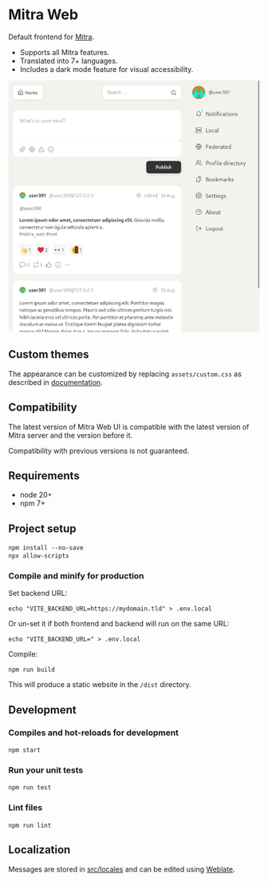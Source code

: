 # Mitra Web

Default frontend for [Mitra](https://codeberg.org/silverpill/mitra).

- Supports all Mitra features.
- Translated into 7+ languages.
- Includes a dark mode feature for visual accessibility.

<img width="650" src="screenshot.png" alt="screenshot">

## Custom themes

The appearance can be customized by replacing `assets/custom.css` as described in [documentation](https://codeberg.org/silverpill/mitra/src/branch/main/docs/custom_themes.md).

## Compatibility

The latest version of Mitra Web UI is compatible with the latest version of Mitra server and the version before it.

Compatibility with previous versions is not guaranteed.

## Requirements

- node 20+
- npm 7+

## Project setup

```
npm install --no-save
npx allow-scripts
```

### Compile and minify for production

Set backend URL:

```
echo "VITE_BACKEND_URL=https://mydomain.tld" > .env.local
```

Or un-set it if both frontend and backend will run on the same URL:

```
echo "VITE_BACKEND_URL=" > .env.local
```

Compile:

```
npm run build
```

This will produce a static website in the `/dist` directory.

## Development

### Compiles and hot-reloads for development

```
npm start
```

### Run your unit tests

```
npm run test
```

### Lint files

```
npm run lint
```

## Localization

Messages are stored in [src/locales](./src/locales) and can be edited using [Weblate](https://translate.codeberg.org/projects/mitra-web/main/).

